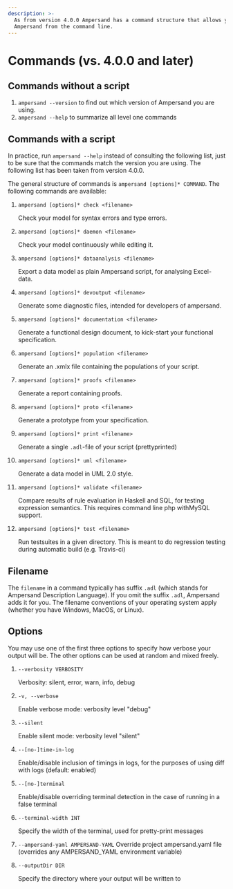 ```yaml
---
description: >-
  As from version 4.0.0 Ampersand has a command structure that allows you to use
  Ampersand from the command line.
---
```


# Commands \(vs. 4.0.0 and later\)

## Commands without a script

1. `ampersand --version`  to find out which version of Ampersand you are using.
2. `ampersand --help` to summarize all level one commands

## Commands with a script

In practice, run `ampersand --help` instead of consulting the following list, just to be sure that the commands match the version you are using. The following list has been taken from version 4.0.0.

The general structure of commands is `ampersand [options]* COMMAND`. The following commands are available:

1. `ampersand [options]* check <filename>`

   Check your model for syntax errors and type errors.

2. `ampersand [options]* daemon <filename>`

   Check your model continuously while editing it.

3. `ampersand [options]* dataanalysis <filename>`

   Export a data model as plain Ampersand script, for analysing Excel-data.

4. `ampersand [options]* devoutput <filename>`

   Generate some diagnostic files, intended for developers of ampersand.

5. `ampersand [options]* documentation <filename>`

   Generate a functional design document, to kick-start your functional specification.

6. `ampersand [options]* population <filename>`

   Generate an .xmlx file containing the populations of your script.

7. `ampersand [options]* proofs <filename>`

   Generate a report containing proofs.

8. `ampersand [options]* proto <filename>`

    Generate a prototype from your specification.

9. `ampersand [options]* print <filename>`

   Generate a single `.adl`-file of your script \(prettyprinted\)

10. `ampersand [options]* uml <filename>`

     Generate a data model in UML 2.0 style.

11. `ampersand [options]* validate <filename>`

    Compare results of rule evaluation in Haskell and SQL, for testing expression semantics. This requires command line php withMySQL support.

12. `ampersand [options]* test <filename>`

     Run testsuites in a given directory. This is meant to do regression testing during automatic build \(e.g. Travis-ci\)

## Filename

The `filename` in a command typically has suffix `.adl` \(which stands for Ampersand Description Language\). If you omit the suffix `.adl`, Ampersand adds it for you. The filename conventions of your operating system apply \(whether you have Windows, MacOS, or Linux\).

## Options

You may use one of the first three options to specify how verbose your output will be. The other options can be used at random and mixed freely.

1. `--verbosity VERBOSITY`

   Verbosity: silent, error, warn, info, debug

2. `-v, --verbose`

   Enable verbose mode: verbosity level "debug"

3. `--silent`

   Enable silent mode: verbosity level "silent"

4. `--[no-]time-in-log`

   Enable/disable inclusion of timings in logs, for the purposes of using diff with logs \(default: enabled\)

5. `--[no-]terminal`

   Enable/disable overriding terminal detection in the case of running in a false terminal

6. `--terminal-width INT`

   Specify the width of the terminal, used for pretty-print messages

7. `--ampersand-yaml AMPERSAND-YAML` Override project ampersand.yaml file \(overrides any AMPERSAND\_YAML environment variable\)
8. `--outputDir DIR`

   Specify the directory where your output will be written to

